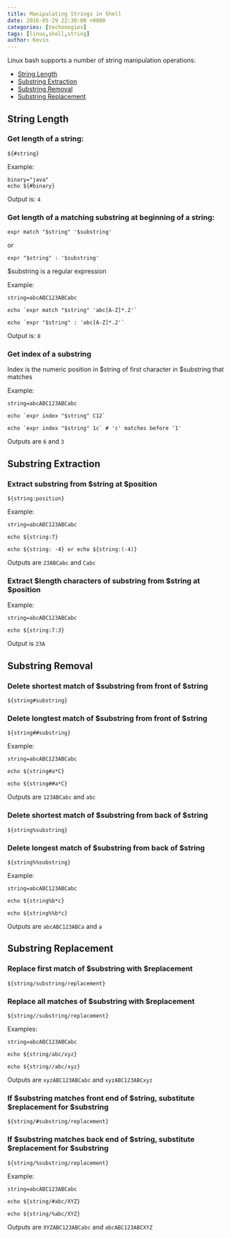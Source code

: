 ```yaml
---
title: Manipulating Strings in Shell
date: 2016-05-29 22:30:00 +0800
categories: [techonogies]
tags: [linux,shell,string]
author: Kevin
---
```


Linux bash supports a number of string manipulation operations:

* [String Length](#string_length)
* [Substring Extraction](#substring_extraction)
* [Substring Removal](#substring_removal)
* [Substring Replacement](#substring_replacement)

## <a name="string_length"></a>String Length

### Get length of a string:

`${#string}`

Example:

    binary="java"
    echo ${#binary}
    
Output is: `4`

### Get length of a matching substring at beginning of a string:

`expr match "$string" '$substring'`

 or
  
 `expr "$string" : '$substring'`

$substring is a regular expression

Example:

    string=abcABC123ABCabc
    
    echo `expr match "$string" 'abc[A-Z]*.2'`
    
    echo `expr "$string" : 'abc[A-Z]*.2'`
    
Output is: `8`

### Get index of a substring

Index is the numeric position in $string of first character in $substring that matches

Example:

    string=abcABC123ABCabc
    
    echo `expr index "$string" C12`
    
    echo `expr index "$string" 1c` # 'c' matches before '1'
    
Outputs are `6` and `3`

## <a name="substring_extraction"></a>Substring Extraction

### Extract substring from $string at $position

`${string:position}`

Example:

    string=abcABC123ABCabc
    
    echo ${string:7}
    
    echo ${string: -4} or echo ${string:(-4)}
    
Outputs are `23ABCabc` and `Cabc`

### Extract $length characters of substring from $string at $position

Example:

    string=abcABC123ABCabc
    
    echo ${string:7:3}
    
Output is `23A`

## <a name="substring_removal"></a>Substring Removal

### Delete shortest match of $substring from front of $string

`${string#substring}`

### Delete longtest match of $substring from front of $string

`${string##substring}`

Example:

    string=abcABC123ABCabc
    
    echo ${string#a*C}
    
    echo ${string##a*C}

Outputs are `123ABCabc` and `abc`

### Delete shortest match of $substring from back of $string

`${string%substring}`

### Delete longest match of $substring from back of $string

`${string%%substring}`

Example:

    string=abcABC123ABCabc
    
    echo ${string%b*c}
    
    echo ${string%%b*c}
    
Outputs are `abcABC123ABCa` and `a`

## <a name="substring_replacement"></a>Substring Replacement

### Replace first match of $substring with $replacement

`${string/substring/replacement}`

### Replace all matches of $substring with $replacement

`${string//substring/replacement}`

Examples:

    string=abcABC123ABCabc
    
    echo ${string/abc/xyz}
    
    echo ${string//abc/xyz}
    
Outputs are `xyzABC123ABCabc` and `xyzABC123ABCxyz`

### If $substring matches front end of $string, substitute $replacement for $substring

`${string/#substring/replacement}`

### If $substring matches back end of $string, substitute $replacement for $substring

`${string/%substring/replacement}`

Example:

    string=abcABC123ABCabc
    
    echo ${string/#abc/XYZ}
    
    echo ${string/%abc/XYZ}
    
Outputs are `XYZABC123ABCabc` and `abcABC123ABCXYZ`